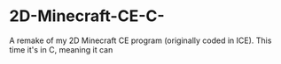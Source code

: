 # 2D-Minecraft-CE-C-
A remake of my 2D Minecraft CE program (originally coded in ICE). This time it's in C, meaning it can
